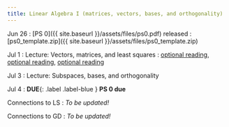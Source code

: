 ```yaml
---
title: Linear Algebra I (matrices, vectors, bases, and orthogonality)
---
```

Jun 26
: [PS 0]({{ site.baseurl }}/assets/files/ps0.pdf) released
  : [ps0_template.zip]({{ site.baseurl }}/assets/files/ps0_template.zip)

Jul 1
: Lecture: Vectors, matrices, and least squares
  : [optional reading](#), [optional reading](#), [optional reading](#)

Jul 3
: Lecture: Subspaces, bases, and orthogonality

Jul 4
: **DUE**{: .label .label-blue } **PS 0 due**

Connections to LS
: *To be updated!*

Connections to GD
: *To be updated!*